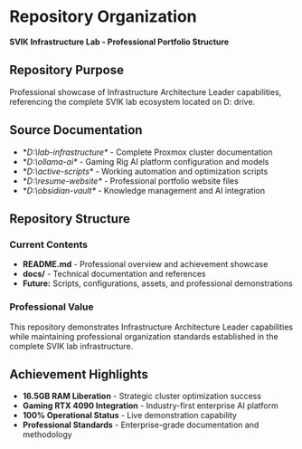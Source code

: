 #  Repository Organization
**SVIK Infrastructure Lab - Professional Portfolio Structure**

## Repository Purpose
Professional showcase of Infrastructure Architecture Leader capabilities, referencing the complete SVIK lab ecosystem located on D: drive.

## Source Documentation
- **D:\lab-infrastructure\** - Complete Proxmox cluster documentation
- **D:\ollama-ai\** - Gaming Rig AI platform configuration and models
- **D:\active-scripts\** - Working automation and optimization scripts  
- **D:\resume-website\** - Professional portfolio website files
- **D:\obsidian-vault\** - Knowledge management and AI integration

## Repository Structure

### Current Contents
- **README.md** - Professional overview and achievement showcase
- **docs/** - Technical documentation and references
- **Future:** Scripts, configurations, assets, and professional demonstrations

### Professional Value
This repository demonstrates Infrastructure Architecture Leader capabilities while maintaining professional organization standards established in the complete SVIK lab infrastructure.

## Achievement Highlights
- **16.5GB RAM Liberation** - Strategic cluster optimization success
- **Gaming RTX 4090 Integration** - Industry-first enterprise AI platform
- **100% Operational Status** - Live demonstration capability
- **Professional Standards** - Enterprise-grade documentation and methodology
